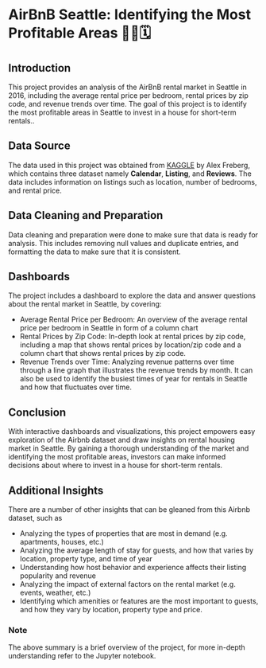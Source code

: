 # AirBnB Seattle: Identifying the Most Profitable Areas 🏡🛌🗓️

## Introduction

This project provides an analysis of the AirBnB rental market in Seattle in 2016, including the average rental price per bedroom, rental prices by zip code, and revenue trends over time. The goal of this project is to identify the most profitable areas in Seattle to invest in a house for short-term rentals..

## Data Source

The data used in this project was obtained from [KAGGLE](https://www.kaggle.com/datasets/alexanderfreberg/airbnb-listings-2016-dataset) by Alex Freberg, which contains three dataset namely **Calendar**, **Listing**, and **Reviews**. The data includes information on listings such as location, number of bedrooms, and rental price.

## Data Cleaning and Preparation

Data cleaning and preparation were done to make sure that data is ready for analysis. This includes removing null values and duplicate entries, and formatting the data to make sure that it is consistent.

## Dashboards
The project includes a dashboard to explore the data and answer questions about the rental market in Seattle, by covering:

- Average Rental Price per Bedroom: An overview of the average rental price per bedroom in Seattle in form of a column chart
- Rental Prices by Zip Code: In-depth look at rental prices by zip code, including a map that shows rental prices by location/zip code and a column chart that shows rental prices by zip code.
- Revenue Trends over Time: Analyzing revenue patterns over time through a line graph that illustrates the revenue trends by month. It can also be used to identify the busiest times of year for rentals in Seattle and how that fluctuates over time.

## Conclusion

With interactive dashboards and visualizations, this project empowers easy exploration of the Airbnb dataset and draw insights on rental housing market in Seattle. By gaining a thorough understanding of the market and identifying the most profitable areas, investors can make informed decisions about where to invest in a house for short-term rentals. 

## Additional Insights

There are a number of other insights that can be gleaned from this Airbnb dataset, such as

- Analyzing the types of properties that are most in demand (e.g. apartments, houses, etc.)
- Analyzing the average length of stay for guests, and how that varies by location, property type, and time of year
- Understanding how host behavior and experience affects their listing popularity and revenue
- Analyzing the impact of external factors on the rental market (e.g. events, weather, etc.)
- Identifying which amenities or features are the most important to guests, and how they vary by location, property type and price.

### Note
The above summary is a brief overview of the project, for more in-depth understanding refer to the Jupyter notebook.

